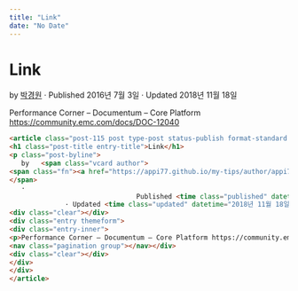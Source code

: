 ```yaml
---
title: "Link"
date: "No Date"
---
```


Link
====

by 
[박경원](https://appi77.github.io/my-tips/author/appi77/ "박경원이(가) 작성한 글")
·
Published 2016년 7월 3일
· Updated 2018년 11월 18일

​Performance Corner – Documentum – Core Platform https://community.emc.com/docs/DOC-12040

```html
<article class="post-115 post type-post status-publish format-standard hentry category-performance"><div class="post-inner group">
<h1 class="post-title entry-title">Link</h1>
<p class="post-byline">
   by   <span class="vcard author">
<span class="fn"><a href="https://appi77.github.io/my-tips/author/appi77/" rel="author" title="박경원이(가) 작성한 글">박경원</a></span>
</span>
   ·
                                Published <time class="published" datetime="2016년 7월 3일">2016년 7월 3일</time>
              · Updated <time class="updated" datetime="2018년 11월 18일">2018년 11월 18일</time></p>
<div class="clear"></div>
<div class="entry themeform">
<div class="entry-inner">
<p>​Performance Corner – Documentum – Core Platform https://community.emc.com/docs/DOC-12040</p>
<nav class="pagination group"></nav></div>
<div class="clear"></div>
</div>
</div>
</article>
```
